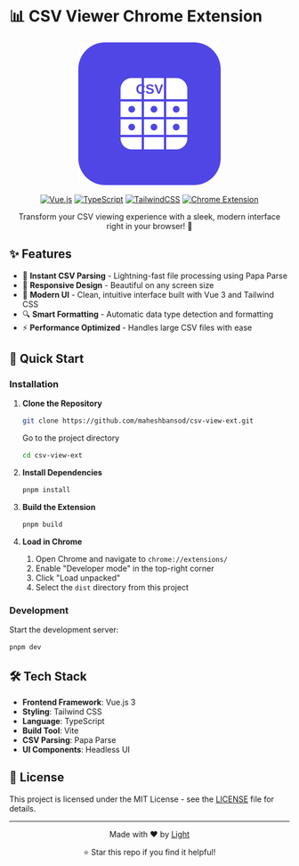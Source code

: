 # 📊 CSV Viewer Chrome Extension

<div align="center">

![CSV Viewer Logo](public/icons/icon.svg)

[![Vue.js](https://img.shields.io/badge/Vue.js-4FC08D?style=for-the-badge&logo=vue.js&logoColor=white)](https://vuejs.org/)
[![TypeScript](https://img.shields.io/badge/TypeScript-3178C6?style=for-the-badge&logo=typescript&logoColor=white)](https://www.typescriptlang.org/)
[![TailwindCSS](https://img.shields.io/badge/Tailwind_CSS-38B2AC?style=for-the-badge&logo=tailwind-css&logoColor=white)](https://tailwindcss.com/)
[![Chrome Extension](https://img.shields.io/badge/Chrome-Extension-4285F4?style=for-the-badge&logo=google-chrome&logoColor=white)](https://chrome.google.com/webstore)

Transform your CSV viewing experience with a sleek, modern interface right in your browser! 🚀

</div>

## ✨ Features

- 🎯 **Instant CSV Parsing** - Lightning-fast file processing using Papa Parse
- 📱 **Responsive Design** - Beautiful on any screen size
- 🎨 **Modern UI** - Clean, intuitive interface built with Vue 3 and Tailwind CSS
- 🔍 **Smart Formatting** - Automatic data type detection and formatting
- ⚡ **Performance Optimized** - Handles large CSV files with ease

## 🚀 Quick Start

### Installation

1. **Clone the Repository**
   ```bash
   git clone https://github.com/maheshbansod/csv-view-ext.git
   ```
   Go to the project directory
   ```bash
   cd csv-view-ext
   ```

2. **Install Dependencies**
   ```bash
   pnpm install
   ```

3. **Build the Extension**
   ```bash
   pnpm build
   ```

4. **Load in Chrome**
   1. Open Chrome and navigate to `chrome://extensions/`
   2. Enable "Developer mode" in the top-right corner
   3. Click "Load unpacked"
   4. Select the `dist` directory from this project

### Development

Start the development server:
```bash
pnpm dev
```

## 🛠️ Tech Stack

- **Frontend Framework**: Vue.js 3
- **Styling**: Tailwind CSS
- **Language**: TypeScript
- **Build Tool**: Vite
- **CSV Parsing**: Papa Parse
- **UI Components**: Headless UI

## 📝 License

This project is licensed under the MIT License - see the [LICENSE](LICENSE) file for details.

---

<div align="center">
Made with ❤️ by <a href="https://github.com/maheshbansod">Light</a>

⭐️ Star this repo if you find it helpful!
</div>
